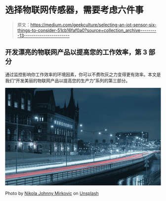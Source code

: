 # 选择物联网传感器，需要考虑六件事

> 原文：<https://medium.com/geekculture/selecting-an-iot-sensor-six-things-to-consider-51cb16faf0a0?source=collection_archive---------13----------------------->

## 开发漂亮的物联网产品以提高您的工作效率，第 3 部分

通过监控影响你工作效率的环境因素，你可以不费吹灰之力变得更有效率。本文是我们“开发美丽的物联网产品以提高您的生产力”系列的第三部分。

![](img/b04a78854016b876900ec262ef9677ac.png)

Photo by [Nikola Johnny Mirkovic](https://unsplash.com/@thejohnnyme?utm_source=medium&utm_medium=referral) on [Unsplash](https://unsplash.com?utm_source=medium&utm_medium=referral)